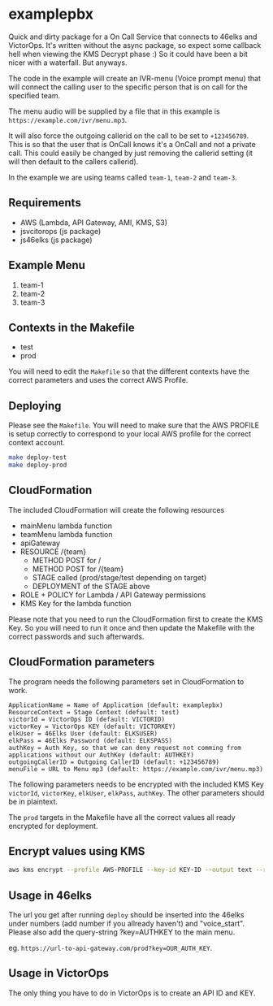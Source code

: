 # examplepbx

Quick and dirty package for a On Call Service that connects to 46elks and VictorOps.
It's written without the async package, so expect some callback hell when viewing the KMS Decrypt phase :)
So it could have been a bit nicer with a waterfall. But anyways.

The code in the example will create an IVR-menu (Voice prompt menu) that will connect the calling user to the
specific person that is on call for the specified team.

The menu audio will be supplied by a file that in this example is `https://example.com/ivr/menu.mp3`.

It will also force the outgoing callerid on the call to be set to `+123456789`. This is so that the user that is OnCall knows it's a OnCall
and not a private call. This could easily be changed by just removing the callerid setting (it will then default to the callers callerid).

In the example we are using teams called `team-1`, `team-2` and `team-3`.

## Requirements

- AWS (Lambda, API Gateway, AMI, KMS, S3)
- jsvcitorops (js package)
- js46elks (js package)

## Example Menu

1. team-1
2. team-2
3. team-3

## Contexts in the Makefile

- test
- prod

You will need to edit the `Makefile` so that the different contexts have the correct parameters and uses the correct AWS Profile.

## Deploying

Please see the `Makefile`. You will need to make sure that the AWS PROFILE is setup correctly to correspond to your local
AWS profile for the correct context account.

```bash
make deploy-test
make deploy-prod
```

## CloudFormation

The included CloudFormation will create the following resources

- mainMenu lambda function
- teamMenu lambda function
- apiGateway
- RESOURCE /{team}
  - METHOD POST for /
  - METHOD POST for /{team}
  - STAGE called (prod/stage/test depending on target)
  - DEPLOYMENT of the STAGE above
- ROLE + POLICY for Lambda / API Gateway permissions
- KMS Key for the lambda function

Please note that you need to run the CloudFormation first to create the KMS Key.
So you will need to run it once and then update the Makefile with the correct passwords and such afterwards.


## CloudFormation parameters

The program needs the following parameters set in CloudFormation to work.

```text
ApplicationName = Name of Application (default: examplepbx)
ResourceContext = Stage Context (default: test)
victorId = VictorOps ID (default: VICTORID)
victorKey = VictorOps KEY (default: VICTORKEY)
elkUser = 46Elks User (default: ELKSUSER)
elkPass = 46Elks Password (default: ELKSPASS)
authKey = Auth Key, so that we can deny request not comming from applications without our AuthKey (default: AUTHKEY)
outgoingCallerID = Outgoing CallerID (default: +123456789)
menuFile = URL to Menu mp3 (default: https://example.com/ivr/menu.mp3)
```


The following parameters needs to be encrypted with the included KMS Key `victorId`, `victorKey`, `elkUser`, `elkPass`, `authKey`.
The other parameters should be in plaintext.

The `prod` targets in the Makefile have all the correct values all ready encrypted for deployment. 

## Encrypt values using KMS

```bash
aws kms encrypt --profile AWS-PROFILE --key-id KEY-ID --output text --region REGION --query CiphertextBlob --plaintext "ValueToEncrypt"
```

## Usage in 46elks

The url you get after running `deploy` should be inserted into the 46elks under numbers (add number if you allready haven't) and "voice_start".
Please also add the query-string ?key=AUTHKEY to the main menu.

eg. `https://url-to-api-gateway.com/prod?key=OUR_AUTH_KEY`.

## Usage in VictorOps

The only thing you have to do in VictorOps is to create an API ID and KEY.